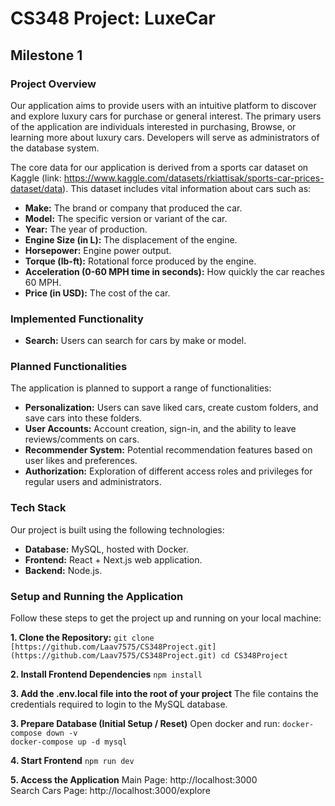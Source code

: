 # CS348 Project: LuxeCar

## Milestone 1

### Project Overview

Our application aims to provide users with an intuitive platform to discover and explore luxury cars for purchase or general interest. The primary users of the application are individuals interested in purchasing, Browse, or learning more about luxury cars. Developers will serve as administrators of the database system.

The core data for our application is derived from a sports car dataset on Kaggle (link: https://www.kaggle.com/datasets/rkiattisak/sports-car-prices-dataset/data). This dataset includes vital information about cars such as:
* **Make:** The brand or company that produced the car.
* **Model:** The specific version or variant of the car.
* **Year:** The year of production.
* **Engine Size (in L):** The displacement of the engine.
* **Horsepower:** Engine power output.
* **Torque (lb-ft):** Rotational force produced by the engine.
* **Acceleration (0-60 MPH time in seconds):** How quickly the car reaches 60 MPH.
* **Price (in USD):** The cost of the car.

### Implemented Functionality
* **Search:** Users can search for cars by make or model.

### Planned Functionalities
The application is planned to support a range of functionalities:
* **Personalization:** Users can save liked cars, create custom folders, and save cars into these folders.
* **User Accounts:** Account creation, sign-in, and the ability to leave reviews/comments on cars.
* **Recommender System:** Potential recommendation features based on user likes and preferences.
* **Authorization:** Exploration of different access roles and privileges for regular users and administrators.

### Tech Stack
Our project is built using the following technologies:
* **Database:** MySQL, hosted with Docker.
* **Frontend:** React + Next.js web application.
* **Backend:** Node.js.

### Setup and Running the Application
Follow these steps to get the project up and running on your local machine:

**1. Clone the Repository:**
   `git clone [https://github.com/Laav7575/CS348Project.git](https://github.com/Laav7575/CS348Project.git)
   cd CS348Project`

**2. Install Frontend Dependencies**
   `npm install`

**3. Add the .env.local file into the root of your project**
The file contains the credentials required to login to the MySQL database.

**3. Prepare Database (Initial Setup / Reset)**
Open docker and run: 
   `docker-compose down -v`<br>
   `docker-compose up -d mysql`

**4. Start Frontend**
`npm run dev`

**5. Access the Application**
Main Page: http://localhost:3000<br>
Search Cars Page: http://localhost:3000/explore   
